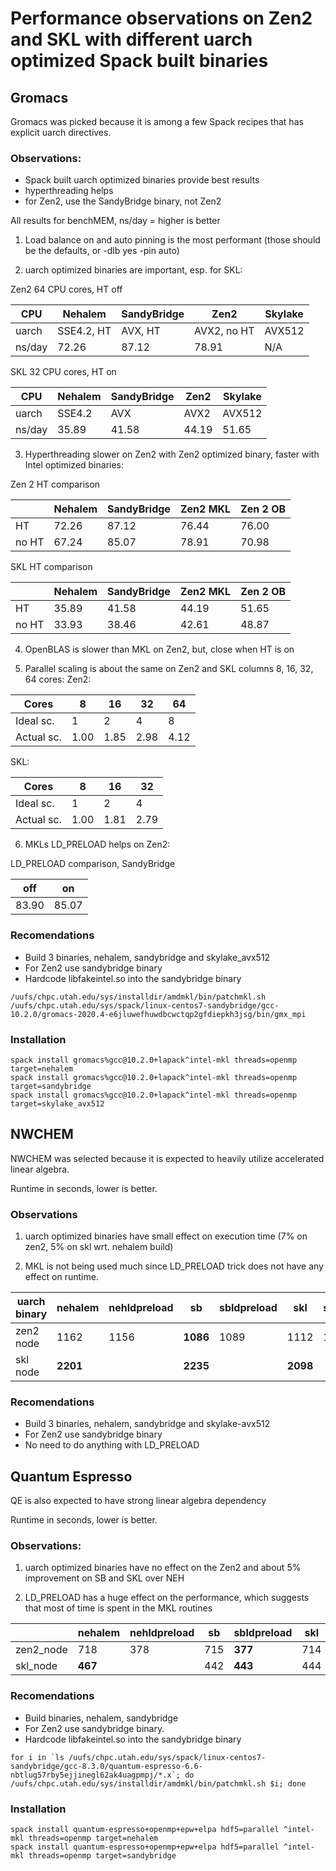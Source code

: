 # Performance observations on Zen2 and SKL with different uarch optimized Spack built binaries

## Gromacs

Gromacs was picked because it is among a few Spack recipes that has explicit uarch directives.

### Observations:

- Spack built uarch optimized binaries provide best results
- hyperthreading helps
- for Zen2, use the SandyBridge binary, not Zen2

All results for benchMEM, ns/day = higher is better

1. Load balance on and auto pinning is the most performant (those should be the defaults, or -dlb yes -pin auto)

2. uarch optimized binaries are important, esp. for SKL:

Zen2 64 CPU cores, HT off	
			
|CPU	|Nehalem	|SandyBridge	|Zen2		|Skylake|
|---    |---            |---            |---            |---    |
|uarch	|SSE4.2, HT	|AVX, HT	|AVX2, no HT	|AVX512|
|ns/day	|72.26		|87.12		|78.91		|N/A|

SKL 32 CPU cores, HT on				

|CPU	|Nehalem	|SandyBridge	|Zen2	|Skylake|
|---    |---            |---            |---            |---    |
|uarch	|SSE4.2	        |AVX		|AVX2	|AVX512|
|ns/day	|35.89	        |41.58		|44.19	|51.65|

3. Hyperthreading slower on Zen2 with Zen2 optimized binary, faster with Intel optimized binaries:

Zen 2 HT comparison				

|	|Nehalem	|SandyBridge	|Zen2 MKL	|Zen 2 OB|
|---    |---            |---            |---            |---    |
|HT	|72.26	        |87.12		|76.44		|76.00|
|no HT	|67.24	        |85.07		|78.91		|70.98|

SKL HT comparison				

|	|Nehalem	|SandyBridge	|Zen2 MKL	|Zen 2 OB|
|---    |---            |---            |---            |---    |
|HT	|35.89	        |41.58	        |44.19	        |51.65|
|no HT	|33.93	        |38.46	        |42.61	        |48.87|

4. OpenBLAS is slower than MKL on Zen2, but, close when HT is on

5. Parallel scaling is about the same on Zen2 and SKL columns 8, 16, 32, 64 cores:
Zen2:

|Cores          |8	|16	|32	|64|
|---            |---    |---    |---    |---    |
|Ideal sc.      |1	|2	|4	|8|
|Actual sc.     |1.00	|1.85	|2.98	|4.12|

SKL:

|Cores          |8	|16	|32	|
|---            |---    |---    |---    |
|Ideal sc.      |1	|2	|4	|
|Actual sc.     |1.00	|1.81	|2.79

6. MKLs LD_PRELOAD helps on Zen2:

LD_PRELOAD comparison, SandyBridge

|off	|on|
|---	|---|
|83.90	|85.07|

### Recomendations

- Build 3 binaries, nehalem, sandybridge and skylake_avx512
- For Zen2 use sandybridge binary
- Hardcode libfakeintel.so into the sandybridge binary
```
/uufs/chpc.utah.edu/sys/installdir/amdmkl/bin/patchmkl.sh /uufs/chpc.utah.edu/sys/spack/linux-centos7-sandybridge/gcc-10.2.0/gromacs-2020.4-e6jluwefhuwdbcwctqp2gfdiepkh3jsg/bin/gmx_mpi
```

### Installation
```
spack install gromacs%gcc@10.2.0+lapack^intel-mkl threads=openmp target=nehalem
spack install gromacs%gcc@10.2.0+lapack^intel-mkl threads=openmp target=sandybridge
spack install gromacs%gcc@10.2.0+lapack^intel-mkl threads=openmp target=skylake_avx512
```

## NWCHEM

NWCHEM was selected because it is expected to heavily utilize accelerated linear algebra.

Runtime in seconds, lower is better.

### Observations

1. uarch optimized binaries have small effect on execution time (7% on zen2, 5% on skl wrt. nehalem build)

2. MKL is not being used much since LD_PRELOAD trick does not have any effect on runtime.

|uarch binary	|nehalem	|nehldpreload	|sb	        |sbldpreload	|skl	|sklldpreload	|zen2	|zen2ldpreload
|---            |---            |---            |---            |---            |---    |---            |---    |---|
|zen2 node	|1162	        |1156		|**1086**	        |1089		|1112	|1142		|1112	|1142|
|skl node	|**2201**	|	        |**2235**	|	        |**2098**	|		|2189   ||	

### Recomendations

- Build 3 binaries, nehalem, sandybridge and skylake-avx512
- For Zen2 use sandybridge binary
- No need to do anything with LD_PRELOAD

## Quantum Espresso

QE is also expected to have strong linear algebra dependency


Runtime in seconds, lower is better.

### Observations:

1. uarch optimized binaries have no effect on the Zen2 and about 5% improvement on SB and SKL over NEH

2. LD_PRELOAD has a huge effect on the performance, which suggests that most of time is spent in the MKL routines

|		|nehalem	|nehldpreload	|sb	|sbldpreload	|skl	|sklldpreload|
|---            |---            |---            |---    |---            |---    |---         |
|zen2_node	|718	        |378    	|715	|**377**	|714	|377|
|skl_node	|**467**	|	        |442	|**443**	|444	||

### Recomendations

- Build binaries, nehalem, sandybridge
- For Zen2 use sandybridge binary.
- Hardcode libfakeintel.so into the sandybridge binary
```
for i in `ls /uufs/chpc.utah.edu/sys/spack/linux-centos7-sandybridge/gcc-8.3.0/quantum-espresso-6.6-nbtlug57rby5ejjinegl62ak4uagpmpj/*.x`; do /uufs/chpc.utah.edu/sys/installdir/amdmkl/bin/patchmkl.sh $i; done
```

### Installation
```
spack install quantum-espresso+openmp+epw+elpa hdf5=parallel ^intel-mkl threads=openmp target=nehalem
spack install quantum-espresso+openmp+epw+elpa hdf5=parallel ^intel-mkl threads=openmp target=sandybridge
```
